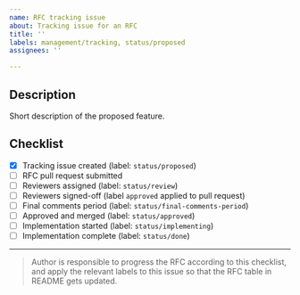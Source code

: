 ```yaml
---
name: RFC tracking issue
about: Tracking issue for an RFC
title: ''
labels: management/tracking, status/proposed
assignees: ''

---
```


## Description

Short description of the proposed feature.

## Checklist

- [x] Tracking issue created (label: `status/proposed`)
- [ ] RFC pull request submitted 
- [ ] Reviewers assigned (label: `status/review`)
- [ ] Reviewers signed-off (label `approved` applied to pull request)
- [ ] Final comments period (label: `status/final-comments-period`)
- [ ] Approved and merged (label: `status/approved`)
- [ ] Implementation started (label: `status/implementing`)
- [ ] Implementation complete (label: `status/done`)

---

> Author is responsible to progress the RFC according to this checklist, and
apply the relevant labels to this issue so that the RFC table in README gets
updated.